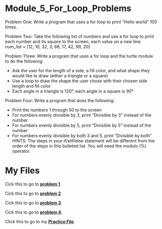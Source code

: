 # Module_5_For_Loop_Problems

Problem One:
Write a program that uses a for loop to print “Hello world” 100 times.

Problem Two:
Take the following list of numbers and use a for loop to print each number and its
square to the screen, each value on a new line:
num_list = [12, 10, 32, 3, 66, 17, 42, 99, 20]

Problem Three:
Write a program that uses a for loop and the turtle module to do the following:
- Ask the user for the length of a side, a fill color, and what shape they would like to draw
(either a triangle or a square)
- Use a loop to draw the shape the user chose with their chosen side length and fill color
- Each angle in a triangle is 120°, each angle in a square is 90°

Problem Four:
Write a program that does the following:
- Print the numbers 1 through 50 to the screen
- For numbers evenly divisible by 3, print “Divisible by 3” instead of the number
- For numbers evenly divisible by 5, print “Divisible by 5” instead of the number
- For numbers evenly divisible by both 3 and 5, print “Divisible by both”
HINTS: The steps in your if/elif/else statement will be different from the order of the steps in
this bulleted list. You will need the modulo (%) operator.

# My Files
Cick this to go to [**problem 1**](https://github.com/Sledgehammer5568/Module_5_For_Loop_Problems/blob/bf4c2568845e1db125ef43c5d7a90cf6bd1dfdce/ForLoopProblemOne.py).

Cick this to go to [**problem 2**](https://github.com/Sledgehammer5568/Module_5_For_Loop_Problems/blob/bf4c2568845e1db125ef43c5d7a90cf6bd1dfdce/ForLoopProblemTwo.py).

Cick this to go to [**problem 3**](https://github.com/Sledgehammer5568/Module_5_For_Loop_Problems/blob/bf4c2568845e1db125ef43c5d7a90cf6bd1dfdce/ForLoopProblemThree.py).

Cick this to go to [**problem 4**](https://github.com/Sledgehammer5568/Module_5_For_Loop_Problems/blob/bf4c2568845e1db125ef43c5d7a90cf6bd1dfdce/ForLoopProblemFour.py).

Click this to go to my [**Practice File**](https://github.com/Sledgehammer5568/Module_5_For_Loop_Problems/blob/bf4c2568845e1db125ef43c5d7a90cf6bd1dfdce/ForLoopPractice.py).
